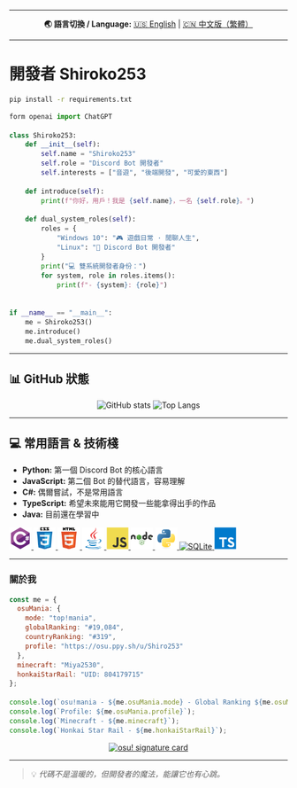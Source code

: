 <div align="center">

<hr>

<p>
  <strong>🌏 語言切換 / Language:</strong>
  <a href="../README.md">🇺🇸 English</a> | 
  <a href="README.zh-tw.md">🇨🇳 中文版（繁體）</a>
</p>

<hr>

</div>

# 開發者 Shiroko253

```bash
pip install -r requirements.txt
```

```python
form openai import ChatGPT

class Shiroko253:
    def __init__(self):
        self.name = "Shiroko253"
        self.role = "Discord Bot 開發者"
        self.interests = ["音遊", "後端開發", "可愛的東西"]
    
    def introduce(self):
        print(f"你好，用戶！我是 {self.name}，一名 {self.role}。")
    
    def dual_system_roles(self):
        roles = {
            "Windows 10": "🎮 遊戲日常 · 閒聊人生",
            "Linux": "🐧 Discord Bot 開發者"
        }
        print("💻 雙系統開發者身份：")
        for system, role in roles.items():
            print(f"- {system}: {role}")


if __name__ == "__main__":
    me = Shiroko253()
    me.introduce()
    me.dual_system_roles()
```

---

## 📊 GitHub 狀態
<p align="center">
  <img src="https://github-readme-stats.vercel.app/api?username=Shiroko253&show_icons=true&theme=midnight-purple" alt="GitHub stats" height="165" />
  <img src="https://github-readme-stats.vercel.app/api/top-langs/?username=Shiroko253&layout=compact&theme=midnight-purple" alt="Top Langs" height="165" />
</p>

---

## 💻 常用語言 & 技術棧

- **Python:** 第一個 Discord Bot 的核心語言
- **JavaScript:** 第二個 Bot 的替代語言，容易理解
- **C#:** 偶爾嘗試，不是常用語言
- **TypeScript:** 希望未來能用它開發一些能拿得出手的作品
- **Java:** 目前還在學習中

<p align="left">
  <a href="https://www.w3schools.com/cs/" target="_blank" rel="noreferrer">
    <img src="https://raw.githubusercontent.com/devicons/devicon/master/icons/csharp/csharp-original.svg" alt="C#" width="40" height="40"/>
  </a>
  <a href="https://www.w3schools.com/css/" target="_blank" rel="noreferrer">
    <img src="https://raw.githubusercontent.com/devicons/devicon/master/icons/css3/css3-original-wordmark.svg" alt="CSS3" width="40" height="40"/>
  </a>
  <a href="https://www.w3.org/html/" target="_blank" rel="noreferrer">
    <img src="https://raw.githubusercontent.com/devicons/devicon/master/icons/html5/html5-original-wordmark.svg" alt="HTML5" width="40" height="40"/>
  </a>
  <a href="https://www.java.com" target="_blank" rel="noreferrer">
    <img src="https://raw.githubusercontent.com/devicons/devicon/master/icons/java/java-original.svg" alt="Java" width="40" height="40"/>
  </a>
  <a href="https://developer.mozilla.org/en-US/docs/Web/JavaScript" target="_blank" rel="noreferrer">
    <img src="https://raw.githubusercontent.com/devicons/devicon/master/icons/javascript/javascript-original.svg" alt="JavaScript" width="40" height="40"/>
  </a>
  <a href="https://nodejs.org" target="_blank" rel="noreferrer">
    <img src="https://raw.githubusercontent.com/devicons/devicon/master/icons/nodejs/nodejs-original-wordmark.svg" alt="Node.js" width="40" height="40"/>
  </a>
  <a href="https://www.python.org" target="_blank" rel="noreferrer">
    <img src="https://raw.githubusercontent.com/devicons/devicon/master/icons/python/python-original.svg" alt="Python" width="40" height="40"/>
  </a>
  <a href="https://www.sqlite.org/" target="_blank" rel="noreferrer">
    <img src="https://www.vectorlogo.zone/logos/sqlite/sqlite-icon.svg" alt="SQLite" width="40" height="40"/>
  </a>
  <a href="https://www.typescriptlang.org/" target="_blank" rel="noreferrer">
    <img src="https://raw.githubusercontent.com/devicons/devicon/master/icons/typescript/typescript-original.svg" alt="TypeScript" width="40" height="40"/>
  </a>
</p>

---

### 關於我
```js
const me = {
  osuMania: {
    mode: "top!mania",
    globalRanking: "#19,084",
    countryRanking: "#319",
    profile: "https://osu.ppy.sh/u/Shiro253"
  },
  minecraft: "Miya2530",
  honkaiStarRail: "UID: 804179715"
};

console.log(`osu!mania - ${me.osuMania.mode} - Global Ranking ${me.osuMania.globalRanking}, Country Ranking ${me.osuMania.countryRanking}`);
console.log(`Profile: ${me.osuMania.profile}`);
console.log(`Minecraft - ${me.minecraft}`);
console.log(`Honkai Star Rail - ${me.honkaiStarRail}`);
```
<p align="center"> <a href="https://osu.ppy.sh/u/Shiro253"> <img src="https://osu-sig.vercel.app/card?user=Shiro253&mode=mania&animation=true&hue=255&w=580&h=337" alt="osu! signature card"> </a> </p>

---

> 💡 *代碼不是溫暖的，但開發者的魔法，能讓它也有心跳。*

